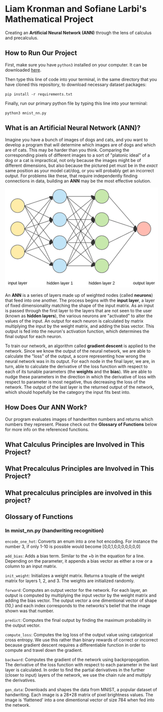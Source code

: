 # Liam Kronman and Sofiane Larbi's Mathematical Project
Creating an **Artificial Neural Network (ANN)** through the lens of calculus and precalculus.

## How to Run Our Project
First, make sure you have `python3` installed on your computer. It can be downloaded [here](https://www.python.org).  

Then type this line of code into your terminal, in the same directory that you have cloned this repository, to download necessary dataset packages:  

`pip install -r requirements.txt`  

Finally, run our primary python file by typing this line into your terminal:

`python3 mnist_nn.py`  


## What is an Artificial Neural Network (ANN)?
Imagine you have a bunch of images of dogs and cats, and you want to develop a program that will determine which images are of dogs and which are of cats. This may be harder than you think. Comparing the corresponding pixels of different images to a sort of "platonic ideal" of a dog or a cat is impractical, not only because the images might be of different dimensions, but also because the pictured pet must be in the *exact* same position as your model cat/dog, or you will probably get an incorrect output. For problems like these, that require independently finding connections in data, building an **ANN** may be the most effective solution.  

![Neural Network](/static/neuralnetwork.png)

An **ANN** is a series of layers made up of weighted nodes (called **neurons**) that feed into one another. The process begins with the **input layer**, a layer of fixed dimensionality matching the shape of the input matrix. As an input is passed through the first layer to the layers that are not seen to the user (known as **hidden layers**), the various neurons are "activated" to alter the values of the input. An output for each neuron is calculated by matrix multiplying the input by the weight matrix, and adding the bias vector. This output is fed into the neuron's activation function, which determines the final output for each neuron.  

To train our network, an algorithm called **gradient descent** is applied to the network. Since we know the output of the neural network, we are able to calculate the "loss" of the output, a score representing how wrong the neural network was in its output. For each node in the final layer, we are, in turn, able to calculate the derivative of the loss function with respect to each of its tunable parameters (the **weights** and the **bias**). We are able to nudge these parameters in the direction in which the derivative of loss with respect to parameter is most negative, thus decreasing the loss of the network. The output of the last layer is the returned output of the network, which should hopefully be the category the input fits best into.

## How Does Our ANN Work?
Our program evaluates images of handwritten numbers and returns which numbers they represent. Please check out the **Glossary of Functions** below for more info on the referenced functions.  


## What Calculus Principles are Involved in This Project?

## What Precalculus Principles are Involved in This Project?

## What precalculus principles are involved in this project?

## Glossary of Functions
### In mnist_nn.py (handwriting recognition)
`encode_one_hot`:  Converts an enum into a one hot encoding. For instance the number 3, if only 1-10 is possible would become [0,0,1,0,0,0,0,0,0,0]

`add_bias`: Adds a bias term. Similar to the +b in the equation for a line. Depending on the parameter, it appends a bias vector as either a row or a column to an input matrix.

`init_weight`: Initializes a weight matrix. Returns a touple of the weight matrix for layers 1, 2, and 3. The weights are initialized randomly.

`forward`: Computes an output vector for the network. For each layer, an output is computed by multiplying the input vector by the weight matrix and adding the bias vector. The output vector a one dimentional vector of shape (10,) and each index corresponds to the networks's belief that the image shown was that number.

`predict`: Computes the final output by finding the maximum probability in the output vector.

`compute_loss`: Computes the log loss of the output value using catagorical cross entropy. We use this rather than binary rewards of correct or incorrect because gradient descent requires a differentiable function in order to compute and travel down the gradient. 

`backward`: Computes the gradient of the network using backpropogation. The derivative of the loss function with respect to each parameter in the last layer is calculated. In order to find the partial derivatives in the further (closer to input) layers of the network, we use the chain rule and multiply the derivatives. 

`gen_data`: Downloads and shapes the data from MNIST, a popular dataset of handwriting. Each image is a 28*28 matrix of pixel brightness values. The image is 'flattened' into a one dimentional vector of size 784 when fed into the network. 

